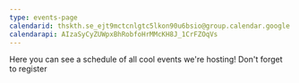 ```yaml
---
type: events-page
calendarid: thskth.se_ejt9mctcnlgtc5lkon90u6bsio@group.calendar.google.com
calendarapi: AIzaSyCyZUWpxBhRobfoHrMMcKH8J_1CrFZOqVs
---
```

Here you can see a schedule of all cool events we're hosting! Don't forget to register
